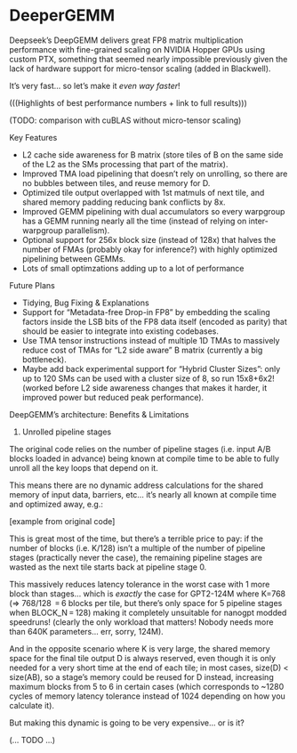 # DeeperGEMM

Deepseek’s DeepGEMM delivers great FP8 matrix multiplication performance with fine-grained scaling on NVIDIA Hopper GPUs using custom PTX, something that seemed nearly impossible previously given the lack of hardware support for micro-tensor scaling (added in Blackwell).

It’s very fast… so let’s make it *even way faster*!

(((Highlights of best performance numbers + link to full results)))

(TODO: comparison with cuBLAS without micro-tensor scaling)

Key Features
- L2 cache side awareness for B matrix (store tiles of B on the same side of the L2 as the SMs processing that part of the matrix).
- Improved TMA load pipelining that doesn’t rely on unrolling, so there are no bubbles between tiles, and reuse memory for D.
- Optimized tile output overlapped with 1st matmuls of next tile, and shared memory padding reducing bank conflicts by 8x.
- Improved GEMM pipelining with dual accumulators so every warpgroup has a GEMM running nearly all the time (instead of relying on inter-warpgroup parallelism).
- Optional support for 256x block size (instead of 128x) that halves the number of FMAs (probably okay for inference?) with highly optimized pipelining between GEMMs.
- Lots of small optimzations adding up to a lot of performance

Future Plans
- Tidying, Bug Fixing & Explanations
- Support for “Metadata-free Drop-in FP8” by embedding the scaling factors inside the LSB bits of the FP8 data itself (encoded as parity) that should be easier to integrate into existing codebases.
- Use TMA tensor instructions instead of multiple 1D TMAs to massively reduce cost of TMAs for “L2 side aware” B matrix (currently a big bottleneck).
- Maybe add back experimental support for “Hybrid Cluster Sizes”: only up to 120 SMs can be used with a cluster size of 8, so run 15x8+6x2! (worked before L2 side awareness changes that makes it harder, it improved power but reduced peak performance).

DeepGEMM’s architecture: Benefits & Limitations

1. Unrolled pipeline stages

The original code relies on the number of pipeline stages (i.e. input A/B blocks loaded in advance) being known at compile time to be able to fully unroll all the key loops that depend on it.

This means there are no dynamic address calculations for the shared memory of input data, barriers, etc… it’s nearly all known at compile time and optimized away, e.g.:

[example from original code]

This is great most of the time, but there’s a terrible price to pay: if the number of blocks (i.e. K/128) isn’t a multiple of the number of pipeline stages (practically never the case), the remaining pipeline stages are wasted as the next tile starts back at pipeline stage 0.

This massively reduces latency tolerance in the worst case with 1 more block than stages… which is *exactly* the case for GPT2-124M where K=768 (=> 768/128 ‎ = 6 blocks per tile, but there’s only space for 5 pipeline stages when BLOCK_N‎ = 128) making it completely unsuitable for nanogpt modded speedruns! (clearly the only workload that matters! Nobody needs more than 640K parameters… err, sorry, 124M).

And in the opposite scenario where K is very large, the shared memory space for the final tile output D is always reserved, even though it is only needed for a very short time at the end of each tile; in most cases, size(D) < size(AB), so a stage’s memory could be reused for D instead, increasing maximum blocks from 5 to 6 in certain cases (which corresponds to ~1280 cycles of memory latency tolerance instead of 1024 depending on how you calculate it).

But making this dynamic is going to be very expensive… or is it?

(... TODO ...)